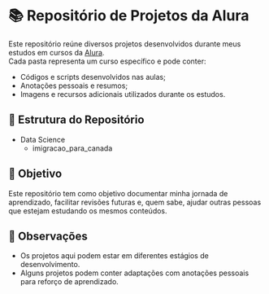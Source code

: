# 📚 Repositório de Projetos da Alura

Este repositório reúne diversos projetos desenvolvidos durante meus estudos em cursos da [Alura](https://www.alura.com.br/).  
Cada pasta representa um curso específico e pode conter:

- Códigos e scripts desenvolvidos nas aulas;
- Anotações pessoais e resumos;
- Imagens e recursos adicionais utilizados durante os estudos.

## 📁 Estrutura do Repositório
- Data Science
  - imigracao_para_canada


## 🧠 Objetivo

Este repositório tem como objetivo documentar minha jornada de aprendizado, facilitar revisões futuras e, quem sabe, ajudar outras pessoas que estejam estudando os mesmos conteúdos.

## 📌 Observações

- Os projetos aqui podem estar em diferentes estágios de desenvolvimento.
- Alguns projetos podem conter adaptações com anotações pessoais para reforço de aprendizado.
